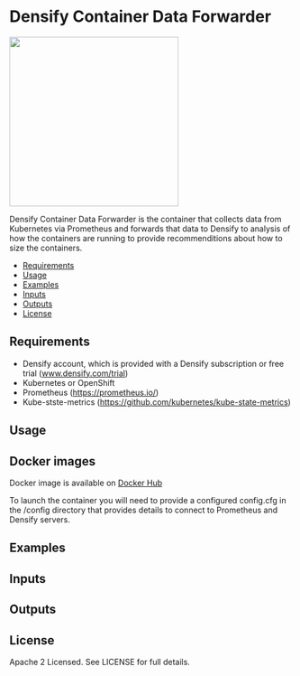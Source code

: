 # Densify Container Data Forwarder

<img src="https://www.densify.com/wp-content/uploads/densify.png" width="300">

Densify Container Data Forwarder is the container that collects data from Kubernetes via Prometheus and forwards that data to Densify to analysis of how the containers are running to provide recommenditions about how to size the containers. 

- [Requirements](#requirements)
- [Usage](#usage)
- [Examples](#examples)
- [Inputs](#inputs)
- [Outputs](#outputs)
- [License](#license)

## Requirements

- Densify account, which is provided with a Densify subscription or free trial (www.densify.com/trial)
- Kubernetes or OpenShift
- Prometheus (https://prometheus.io/)
- Kube-stste-metrics (https://github.com/kubernetes/kube-state-metrics)

## Usage

## Docker images

Docker image is available on [Docker Hub](https://hub.docker.com/r/kgillan/densify-kubernetes-data-forwarder)

To launch the container you will need to provide a configured config.cfg in the /config directory that provides details to connect to Prometheus and Densify servers. 

## Examples 

## Inputs

## Outputs

## License

Apache 2 Licensed. See LICENSE for full details.
